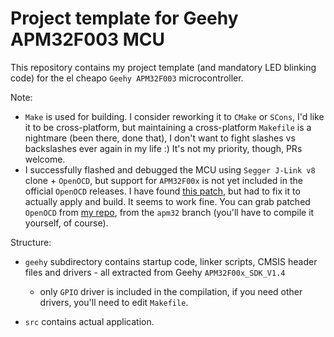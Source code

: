 # Project template for Geehy APM32F003 MCU

This repository contains my project template (and mandatory LED blinking code) for the el cheapo `Geehy APM32F003` microcontroller.

Note:

* `Make` is used for building. I consider reworking it to `CMake` or `SCons`, I'd like it to be cross-platform, but maintaining a cross-platform `Makefile` is a nightmare (been there, done that), I don't want to fight slashes vs backslashes ever again in my life :) It's not my priority, though, PRs welcome.
* I successfully flashed and debugged the MCU using `Segger J-Link v8`  clone + `OpenOCD`, but support for `APM32F00x` is not yet included in the official `OpenOCD` releases. I have found [this patch](https://review.openocd.org/gitweb?p=openocd.git;a=commitdiff;h=ea291b5ff9bb316cdf2e4aa50e0c58642b048cef), but had to fix it to actually apply and build. It seems to work fine. You can grab patched `OpenOCD` from [my repo](https://github.com/codepainters/openocd), from the `apm32` branch (you'll have to compile it yourself, of course).



Structure:

* `geehy` subdirectory contains startup code, linker scripts, CMSIS header files and drivers - all extracted from Geehy `APM32F00x_SDK_V1.4`

  * only `GPIO` driver is included in the compilation, if you need other drivers, you'll need to edit `Makefile`. 

* `src` contains actual application.

  

  

  

  

  